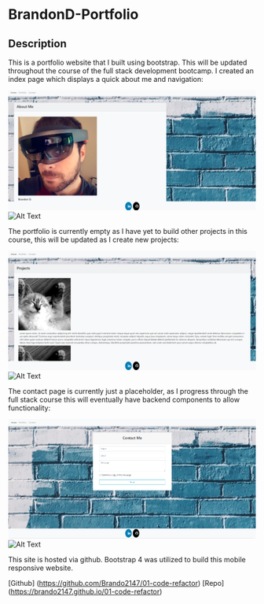 # BrandonD-Portfolio

## Description 

This is a portfolio website that I built using bootstrap. This will be updated throughout the course of the full stack development bootcamp. I created an index page which displays a quick about me and navigation:

![](Assets/images/index.png)
![Alt Text](https://github.com/Brando2147/BrandonD-Portfolio/Assets/Images/index.png)

The portfolio is currently empty as I have yet to build other projects in this course, this will be updated as I create new projects:

![](Assets/images/portfolio.png)
![Alt Text](https://github.com/Brando2147/BrandonD-Portfolio/Assets/Images/portfolio.png)

The contact page is currently just a placeholder, as I progress through the full stack course this will eventually have backend components to allow functionality: 

![](Assets/images/contact.png)
![Alt Text](https://github.com/Brando2147/BrandonD-Portfolio/Assets/Images/contact.png)

This site is hosted via github. Bootstrap 4 was utilized to build this mobile responsive website. 

[Github] (https://github.com/Brando2147/01-code-refactor) 
[Repo] (https://brando2147.github.io/01-code-refactor)
